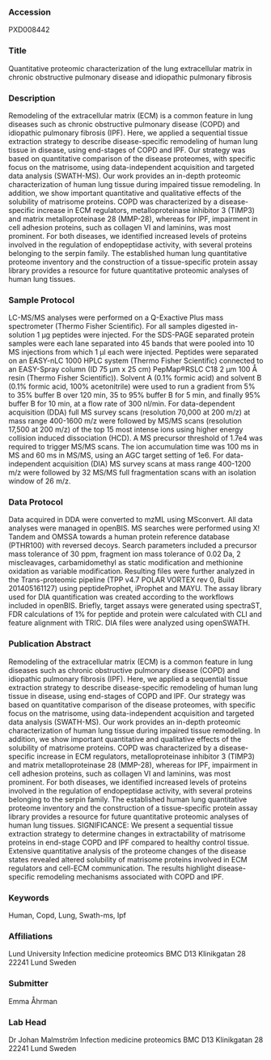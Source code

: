 ### Accession
PXD008442

### Title
Quantitative proteomic characterization of the lung extracellular matrix in chronic obstructive pulmonary disease and idiopathic pulmonary fibrosis

### Description
Remodeling of the extracellular matrix (ECM) is a common feature in lung diseases such as chronic obstructive pulmonary disease (COPD) and idiopathic pulmonary fibrosis (IPF). Here, we applied a sequential tissue extraction strategy to describe disease-specific remodeling of human lung tissue in disease, using end-stages of COPD and IPF. Our strategy was based on quantitative comparison of the disease proteomes, with specific focus on the matrisome, using data-independent acquisition and targeted data analysis (SWATH-MS). Our work provides an in-depth proteomic characterization of human lung tissue during impaired tissue remodeling. In addition, we show important quantitative and qualitative effects of the solubility of matrisome proteins. COPD was characterized by a disease-specific increase in ECM regulators, metalloproteinase inhibitor 3 (TIMP3) and matrix metalloproteinase 28 (MMP-28), whereas for IPF, impairment in cell adhesion proteins, such as collagen VI and laminins, was most prominent. For both diseases, we identified increased levels of proteins involved in the regulation of endopeptidase activity, with several proteins belonging to the serpin family. The established human lung quantitative proteome inventory and the construction of a tissue-specific protein assay library provides a resource for future quantitative proteomic analyses of human lung tissues.

### Sample Protocol
LC-MS/MS analyses were performed on a Q-Exactive Plus mass spectrometer (Thermo Fisher Scientific). For all samples digested in-solution 1 µg peptides were injected. For the SDS-PAGE separated protein samples were each lane separated into 45 bands that were pooled into 10 MS injections from which 1 µl each were injected. Peptides were separated on an EASY-nLC 1000 HPLC system (Thermo Fisher Scientific) connected to an EASY-Spray column (ID 75 µm x 25 cm) PepMap®RSLC C18 2 µm 100 Å resin (Thermo Fisher Scientific)). Solvent A (0.1% formic acid) and solvent B (0.1% formic acid, 100% acetonitrile) were used to run a gradient from 5% to 35% buffer B over 120 min, 35 to 95% buffer B for 5 min, and finally 95% buffer B for 10 min, at a flow rate of 300 nl/min. For data-dependent acquisition (DDA) full MS survey scans (resolution 70,000 at 200 m/z) at mass range 400-1600 m/z were followed by MS/MS scans (resolution 17,500 at 200 m/z) of the top 15 most intense ions using higher energy collision induced dissociation (HCD). A MS precursor threshold of 1.7e4 was required to trigger MS/MS scans. The ion accumulation time was 100 ms in MS and 60 ms in MS/MS, using an AGC target setting of 1e6. For data-independent acquisition (DIA) MS survey scans at mass range 400-1200 m/z were followed by 32 MS/MS full fragmentation scans with an isolation window of 26 m/z.

### Data Protocol
Data acquired in DDA were converted to mzML using MSconvert. All data analyses were managed in openBIS. MS searches were performed using X! Tandem and OMSSA towards a human protein reference database (PTHR100) with reversed decoys. Search parameters included a precursor mass tolerance of 30 ppm, fragment ion mass tolerance of 0.02 Da, 2 miscleavages, carbamidomethyl as static modification and methionine oxidation as variable modification. Resulting files were further analyzed in the Trans-proteomic pipeline (TPP v4.7 POLAR VORTEX rev 0, Build 201405161127) using peptideProphet, iProphet and MAYU. The assay library used for DIA quantification was created according to the workflows included in openBIS. Briefly, target assays were generated using spectraST, FDR calculations of 1% for peptide and protein were calculated with CLI and feature alignment with TRIC. DIA files were analyzed using openSWATH.

### Publication Abstract
Remodeling of the extracellular matrix (ECM) is a common feature in lung diseases such as chronic obstructive pulmonary disease (COPD) and idiopathic pulmonary fibrosis (IPF). Here, we applied a sequential tissue extraction strategy to describe disease-specific remodeling of human lung tissue in disease, using end-stages of COPD and IPF. Our strategy was based on quantitative comparison of the disease proteomes, with specific focus on the matrisome, using data-independent acquisition and targeted data analysis (SWATH-MS). Our work provides an in-depth proteomic characterization of human lung tissue during impaired tissue remodeling. In addition, we show important quantitative and qualitative effects of the solubility of matrisome proteins. COPD was characterized by a disease-specific increase in ECM regulators, metalloproteinase inhibitor 3 (TIMP3) and matrix metalloproteinase 28 (MMP-28), whereas for IPF, impairment in cell adhesion proteins, such as collagen VI and laminins, was most prominent. For both diseases, we identified increased levels of proteins involved in the regulation of endopeptidase activity, with several proteins belonging to the serpin family. The established human lung quantitative proteome inventory and the construction of a tissue-specific protein assay library provides a resource for future quantitative proteomic analyses of human lung tissues. SIGNIFICANCE: We present a sequential tissue extraction strategy to determine changes in extractability of matrisome proteins in end-stage COPD and IPF compared to healthy control tissue. Extensive quantitative analysis of the proteome changes of the disease states revealed altered solubility of matrisome proteins involved in ECM regulators and cell-ECM communication. The results highlight disease-specific remodeling mechanisms associated with COPD and IPF.

### Keywords
Human, Copd, Lung, Swath-ms, Ipf

### Affiliations
Lund University
Infection medicine proteomics BMC D13 Klinikgatan 28 22241 Lund Sweden

### Submitter
Emma Åhrman

### Lab Head
Dr Johan Malmström
Infection medicine proteomics BMC D13 Klinikgatan 28 22241 Lund Sweden


